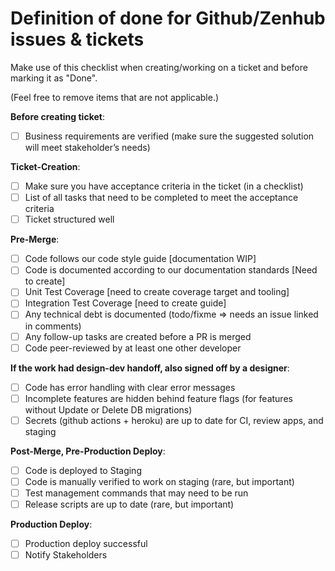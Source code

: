 # Definition of done for Github/Zenhub issues & tickets

Make use of this checklist when creating/working on a ticket and before marking it as "Done".

(Feel free to remove items that are not applicable.)


**Before creating ticket**:

- [ ] Business requirements are verified (make sure the suggested solution will meet stakeholder’s needs)

**Ticket-Creation**:

- [ ] Make sure you have acceptance criteria in the ticket (in a checklist)
- [ ] List of all tasks that need to be completed to meet the acceptance criteria
- [ ] Ticket structured well

**Pre-Merge**:
- [ ] Code follows our code style guide [documentation WIP]
- [ ] Code is documented according to our documentation standards [Need to create]
- [ ] Unit Test Coverage [need to create coverage target and tooling]
- [ ] Integration Test Coverage [need to create guide]
- [ ] Any technical debt is documented (todo/fixme => needs an issue linked in comments)
- [ ] Any follow-up tasks are created before a PR is merged
- [ ] Code peer-reviewed by at least one other developer

**If the work had design-dev handoff, also signed off by a designer**:
- [ ] Code has error handling with clear error messages
- [ ] Incomplete features are hidden behind feature flags (for features without Update or Delete DB migrations)
- [ ] Secrets (github actions + heroku) are up to date for CI, review apps, and staging

**Post-Merge, Pre-Production Deploy**:
- [ ] Code is deployed to Staging
- [ ] Code is manually verified to work on staging (rare, but important)
- [ ] Test management commands that may need to be run
- [ ] Release scripts are up to date (rare, but important)

**Production Deploy**:
- [ ] Production deploy successful
- [ ] Notify Stakeholders
